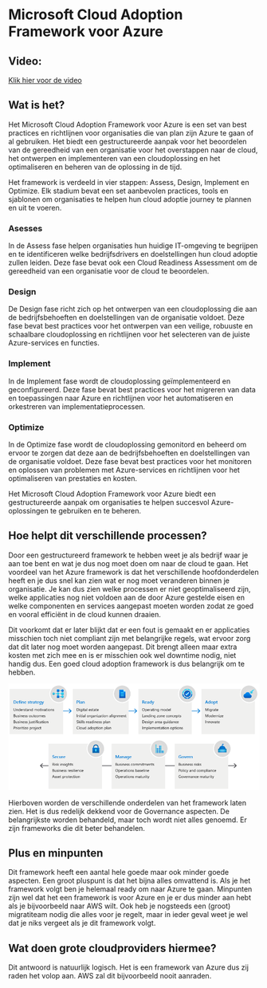# Microsoft Cloud Adoption Framework voor Azure

## Video: 
[Klik hier voor de video](https://www.microsoft.com/nl-nl/videoplayer/embed/RE4tyzr?postJsllMsg=true&autoCaptions=nl-nl)

## Wat is het?
Het Microsoft Cloud Adoption Framework voor Azure is een set van best practices en richtlijnen voor organisaties die van plan zijn Azure te gaan of al gebruiken. Het biedt een gestructureerde aanpak voor het beoordelen van de gereedheid van een organisatie voor het overstappen naar de cloud, het ontwerpen en implementeren van een cloudoplossing en het optimaliseren en beheren van de oplossing in de tijd.

Het framework is verdeeld in vier stappen: Assess, Design, Implement en Optimize. Elk stadium bevat een set aanbevolen practices, tools en sjablonen om organisaties te helpen hun cloud adoptie journey te plannen en uit te voeren.

### Asesses
In de Assess fase helpen organisaties hun huidige IT-omgeving te begrijpen en te identificeren welke bedrijfsdrivers en doelstellingen hun cloud adoptie zullen leiden. Deze fase bevat ook een Cloud Readiness Assessment om de gereedheid van een organisatie voor de cloud te beoordelen.

### Design
De Design fase richt zich op het ontwerpen van een cloudoplossing die aan de bedrijfsbehoeften en doelstellingen van de organisatie voldoet. Deze fase bevat best practices voor het ontwerpen van een veilige, robuuste en schaalbare cloudoplossing en  richtlijnen voor het selecteren van de juiste Azure-services en functies.

### Implement
In de Implement fase wordt de cloudoplossing geïmplementeerd en geconfigureerd. Deze fase bevat best practices voor het migreren van data en toepassingen naar Azure en richtlijnen voor het automatiseren en orkestreren van implementatieprocessen.

### Optimize
In de Optimize fase wordt de cloudoplossing gemonitord en beheerd om ervoor te zorgen dat deze aan de bedrijfsbehoeften en doelstellingen van de organisatie voldoet. Deze fase bevat best practices voor het monitoren en oplossen van problemen met Azure-services en richtlijnen voor het optimaliseren van prestaties en kosten.

Het Microsoft Cloud Adoption Framework voor Azure biedt een gestructureerde aanpak om organisaties te helpen succesvol Azure-oplossingen te gebruiken en te beheren. 

## Hoe helpt dit verschillende processen?
Door een gestructureerd framework te hebben weet je als bedrijf waar je aan toe bent en wat je dus nog moet doen om naar de cloud te gaan. Het voordeel van het Azure framework is dat het verschillende hoofdonderdelen heeft en je dus snel kan zien wat er nog moet veranderen binnen je organisatie. Je kan dus zien welke processen er niet geoptimaliseerd zijn, welke applicaties nog niet voldoen aan de door Azure gestelde eisen en welke componenten en services aangepast moeten worden zodat ze goed en vooral efficiënt in de cloud kunnen draaien. 

Dit voorkomt dat er later blijkt dat er een fout is gemaakt en er applicaties misschien toch niet compliant zijn met belangrijke regels, wat ervoor zorg dat dit later nog moet worden aangepast. Dit brengt alleen maar extra kosten met zich mee en is er misschien ook wel downtime nodig, niet handig dus. Een goed cloud adoption framework is dus belangrijk om te hebben.

 ![afbeelding](overview.png)

Hierboven worden de verschillende onderdelen van het framework laten zien. Het is dus redelijk dekkend voor de Governance aspecten. De belangrijkste worden behandeld, maar toch wordt niet alles genoemd. Er zijn frameworks die dit beter behandelen.

## Plus en minpunten
Dit framework heeft een aantal hele goede maar ook minder goede aspecten. Een groot pluspunt is dat het bijna alles omvattend is. Als je het framework volgt ben je helemaal ready om naar Azure te gaan. Minpunten zijn wel dat het een framework is voor Azure en je er dus minder aan hebt als je bijvoorbeeld naar AWS wilt. Ook heb je nogsteeds een (groot) migratiteam nodig die alles voor je regelt, maar in ieder geval weet je wel dat je niks vergeet als je dit framework volgt.

## Wat doen grote cloudproviders hiermee?
Dit antwoord is natuurlijk logisch. Het is een framework van Azure dus zij raden het volop aan. AWS zal dit bijvoorbeeld nooit aanraden.
